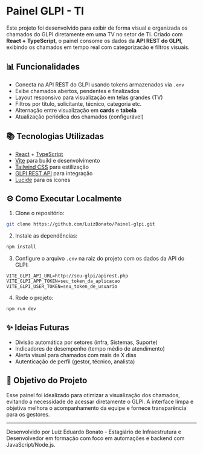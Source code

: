 # Painel GLPI - TI

Este projeto foi desenvolvido para exibir de forma visual e organizada os chamados do GLPI diretamente em uma TV no setor de TI. Criado com **React + TypeScript**, o painel consome os dados da **API REST do GLPI**, exibindo os chamados em tempo real com categorizacão e filtros visuais.

## 📊 Funcionalidades

* Conecta na API REST do GLPI usando tokens armazenados via `.env`
* Exibe chamados abertos, pendentes e finalizados
* Layout responsivo para visualização em telas grandes (TV)
* Filtros por título, solicitante, técnico, categoria etc.
* Alternação entre visualização em **cards** e **tabela**
* Atualização periódica dos chamados (configurável)

## 📚 Tecnologias Utilizadas

* [React](https://reactjs.org/) + [TypeScript](https://www.typescriptlang.org/)
* [Vite](https://vitejs.dev/) para build e desenvolvimento
* [Tailwind CSS](https://tailwindcss.com/) para estilização
* [GLPI REST API](https://glpi-developer-documentation.readthedocs.io/) para integração
* [Lucide](https://lucide.dev/) para os ícones

## ⚙️ Como Executar Localmente

1. Clone o repositório:

```bash
git clone https://github.com/LuizBonato/Painel-glpi.git
```

2. Instale as dependências:

```bash
npm install
```

3. Configure o arquivo `.env` na raiz do projeto com os dados da API do GLPI:

```env
VITE_GLPI_API_URL=http://seu-glpi/apirest.php
VITE_GLPI_APP_TOKEN=seu_token_da_aplicacao
VITE_GLPI_USER_TOKEN=seu_token_de_usuario
```

4. Rode o projeto:

```bash
npm run dev
```

## ✨ Ideias Futuras

* Divisão automática por setores (infra, Sistemas, Suporte)
* Indicadores de desempenho (tempo médio de atendimento)
* Alerta visual para chamados com mais de X dias
* Autenticação de perfil (gestor, técnico, analista)

## 🚀 Objetivo do Projeto

Esse painel foi idealizado para otimizar a visualização dos chamados, evitando a necessidade de acessar diretamente o GLPI. A interface limpa e objetiva melhora o acompanhamento da equipe e fornece transparência para os gestores.

---

Desenvolvido por Luiz Eduardo Bonato - Estagiário de Infraestrutura e Desenvolvedor em formação com foco em automações e backend com JavaScript/Node.js.

